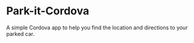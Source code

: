 # Park-it-Cordova
 A simple Cordova app to help you find the location and directions to your parked car.
